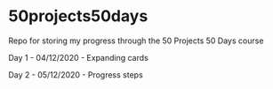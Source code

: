 # 50projects50days
Repo for storing my progress through the 50 Projects 50 Days course


Day 1 - 04/12/2020 - Expanding cards
  
Day 2 - 05/12/2020 - Progress steps
